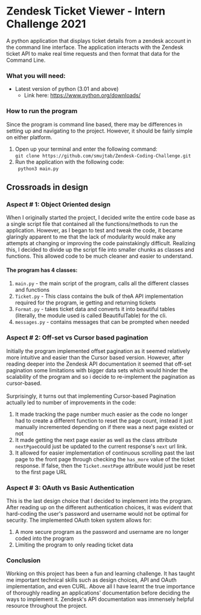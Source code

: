 # Zendesk Ticket Viewer - Intern Challenge 2021

A python application that displays ticket details from a zendesk account in the command line interface.
The application interacts with the Zendesk ticket API to make real time requests and then format
that data for the Command Line. 

### What you will need:

- Latest version of python (3.01 and above) 
  - Link here: https://www.python.org/downloads/

### How to run the program 

Since the program is command line based, there may be differences in setting up and navigating to the 
project. However, it should be fairly simple on either platform.

1. Open up your terminal and enter the following command:<br>
   ``git clone https://github.com/smujtab/Zendesk-Coding-Challenge.git``
2. Run the application with the following code:<br>
`` python3 main.py``

## Crossroads in design

### Aspect # 1: Object Oriented design 

When I originally started the project, I decided write the entire code base as a single script file 
that contained all the functions/methods to run the application. However, as I began to 
test and tweak the code, it became glaringly apparent to me that the lack of modularity 
would make any attempts at changing or improving the code painstakingly difficult. Realizing this,
I decided to divide up the script file into smaller chunks as classes and functions. This allowed 
code to be much cleaner and easier to understand. 

#### The program has 4 classes:

1. ``main.py`` - the main script of the program, calls all the different classes and functions
2. ``Ticket.py`` - This class contains the bulk of theA API implementation required for the program, 
ie getting and returning tickets
3. ``Format.py`` - takes ticket data and converts it into beautiful tables 
(literally, the module used is called BeautifulTable) for the cli.
4. `messages.py` - contains messages that can be prompted when needed


### Aspect # 2: Off-set vs Cursor based pagination

Initially the program implemented offset pagination as it seemed relatively more intuitive and easier
than the Cursor based version. However, after reading deeper into the Zendesk API documentation it seemed that off-set
pagination some limitations with bigger data sets which would hinder the scalability of the program and so 
i decide to re-implement the pagination as cursor-based.
<br> <br> 
Surprisingly, it turns out that implementing Cursor-based Pagination actually led to number of improvements 
in the code:
1. It made tracking the page number much easier as the code no longer had to create a different
function to reset the page count, instead it just manually incremented depending on if there was a next
page existed or not
2. It made getting the next page easier as well as the class attribute ``nextPgae``could
just be updated to the current response's ``next`` url link. 
3. It allowed for easier implementation of continuous scrolling past the last page to the front page
through checking the `has_more` value of the ticket response. If false, then the ``Ticket.nextPage`` attribute
would just be reset to the first page URL

### Aspect # 3: OAuth vs Basic Authentication

This is the last design choice that I decided to implement into the program. After
reading up on the different authentication choices, it was evident that hard-coding the 
user's password and username would not be optimal for security. The implemented OAuth token
system allows for:
1. A more secure program as the password and username are no longer coded into the program
2. Limiting the program to only reading ticket data


### Conclusion

Working on this project has been a fun and learning challenge. It has taught me important technical
skills such as design choices, API and OAuth implementation, and even CURL. Above all
I have learnt the true importance of thoroughly reading an applications' documentation
before deciding the ways to implement it. Zendesk's API documentation was immensely helpful 
resource throughout the project. 








   



